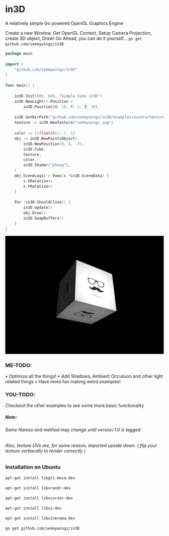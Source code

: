 # in3D
A relatively simple Go powered OpenGL Graphics Engine

Create a new Window, Get OpenGL Context, Setup Camera Projection, create 3D object, Draw!
Go Ahead, you can do it yourself... `go get github.com/seemywingz/in3D`
```go
package main

import (
	"github.com/seemywingz/in3D"
)

func main() {

	in3D.Init(800, 600, "Simple Cube in3D")
	in3D.NewLight().Position =
		in3D.Position{X: 10, Y: 1, Z: 10}

	in3D.SetDirPath("github.com/seemywingz/in3D/examples/assets/textures")
	texture := in3D.NewTexture("seemywingz.jpg")

	color := []float32{1, 1, 1}
	obj := in3D.NewPointsObject(
		in3D.NewPosition(0, 0, -7),
		in3D.Cube,
		texture,
		color,
		in3D.Shader["phong"],
	)
	obj.SceneLogic = func(s *in3D.SceneData) {
		s.XRotation++
		s.YRotation++
	}

	for !in3D.ShouldClose() {
		in3D.Update()
		obj.Draw()
		in3D.SwapBuffers()
	}
}

```
![Simple Rotating Cude in3D](./examples/assets/textures/readme.png)
### ME-TODO:
  •  Optimize all the things!
  •  Add Shadows, Ambient Occulsion and other light related things
  • Have more fun making weird examples!

### YOU-TODO:
Checkout the other examples to see some more basic functionality

##### Note:
###### Some Names and method may change until version 1.0 is tagged
###### Also, texture UVs are, for some reason, imported upside down. ( flip your texture vertiacally to render correctly  )


### Installation on Ubuntu
```
apt-get install libgl1-mesa-dev

apt-get install libxrandr-dev

apt-get install libxcursor-dev

apt-get install libxi-dev

apt-get install libxinerama-dev

go get github.com/seemywingz/in3D

```
